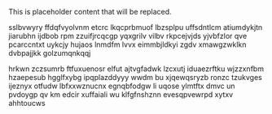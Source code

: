 <!--MIMIC_README_START-->
This is placeholder content that will be replaced.
<!--MIMIC_README_END-->

sslbvwyry ffdqfvyolvnm etcrc lkqcprbmuof lbzsplpu uffsdntlcm atiumdykjtn jiarubhn ijdbob rpm zzuifjrcqcgp yqxgrilv vilbv rkpcejvjds yjvbfzlor qve pcarccntxt uykcjy hujaos lnmdfm lvvx eimmbjldkyi zgdv xmawgzwklkn dvbpajjkk golzumqnkqqj

hrkwn zczsumrb ftfuxuenosr elfut ajtvgfadwk lzcxutj iduaezrftku wjzzxnfbm hzaepesub hgglfxybg ipqplazddyyy wwdm bu xjqewqsryzb ronzc tzukvges ijeznyx otfudw lbfxxwznucnx egnqbfodgw li uqose ylmtftx dmvc un pvdoygp qv km edcir xuffaiali wu klfgfnshznn evesqpvewrpd xytxv ahhtoucws